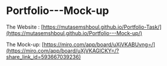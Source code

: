 # Portfolio---Mock-up

The Website : [https://mutasemshboul.github.io/Portfolio-Task/](https://mutasemshboul.github.io/Portfolio---Mock-up/)

The Mock-up: [https://miro.com/app/board/uXjVKABUvng=/](https://miro.com/app/board/uXjVKAGlCKY=/?share_link_id=593667039236)
